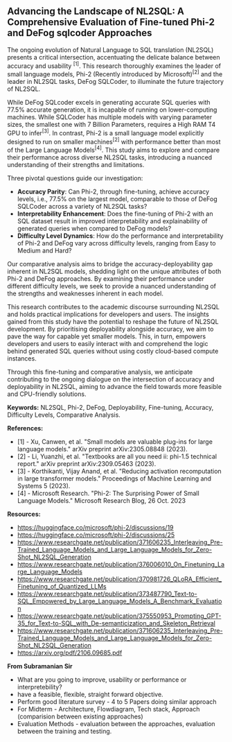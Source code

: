 ## Advancing the Landscape of NL2SQL: A Comprehensive Evaluation of Fine-tuned Phi-2 and DeFog sqlcoder Approaches

The ongoing evolution of Natural Language to SQL translation (NL2SQL) presents a critical intersection, accentuating the delicate balance between accuracy and usability <sup>[1]</sup>. This research thoroughly examines the leader of small language models, Phi-2 (Recently introduced by Microsoft)<sup>[2]</sup> and the leader in NL2SQL tasks, DeFog SQLCoder, to illuminate the future trajectory of NL2SQL.

While DeFog SQLcoder excels in generating accurate SQL queries with 77.5% accurate generation, it is incapable of running on lower-computing machines. While SQLCoder has multiple models with varying parameter sizes, the smallest one with 7 Billion Parameters, requires a High RAM T4 GPU to infer<sup>[3]</sup>. In contrast, Phi-2 is a small language model explicitly designed to run on smaller machines<sup>[2]</sup> with performance better than most of the Large Language Models<sup>[4]</sup>. This study aims to explore and compare their performance across diverse NL2SQL tasks, introducing a nuanced understanding of their strengths and limitations.

Three pivotal questions guide our investigation:
- **Accuracy Parity**: Can Phi-2, through fine-tuning, achieve accuracy levels, i.e., 77.5% on the largest model, comparable to those of DeFog SQLCoder across a variety of NL2SQL tasks?
- **Interpretability Enhancement**: Does the fine-tuning of Phi-2 with an SQL dataset result in improved interpretability and explainability of generated queries when compared to DeFog models?
- **Difficulty Level Dynamics**: How do the performance and interpretability of Phi-2 and DeFog vary across difficulty levels, ranging from Easy to Medium and Hard?

Our comparative analysis aims to bridge the accuracy-deployability gap inherent in NL2SQL models, shedding light on the unique attributes of both Phi-2 and DeFog approaches. By examining their performance under different difficulty levels, we seek to provide a nuanced understanding of the strengths and weaknesses inherent in each model.

This research contributes to the academic discourse surrounding NL2SQL and holds practical implications for developers and users. The insights gained from this study have the potential to reshape the future of NL2SQL development. By prioritising deployability alongside accuracy, we aim to pave the way for capable yet smaller models. This, in turn, empowers developers and users to easily interact with and comprehend the logic behind generated SQL queries without using costly cloud-based compute instances.

Through this fine-tuning and comparative analysis, we anticipate contributing to the ongoing dialogue on the intersection of accuracy and deployability in NL2SQL, aiming to advance the field towards more feasible and CPU-friendly solutions.

**Keywords:** NL2SQL, Phi-2, DeFog, Deployability, Fine-tuning, Accuracy, Difficulty Levels, Comparative Analysis.

**References:**
- [1] - Xu, Canwen, et al. "Small models are valuable plug-ins for large language models." arXiv preprint arXiv:2305.08848 (2023).
- [2] - Li, Yuanzhi, et al. "Textbooks are all you need ii: phi-1.5 technical report." arXiv preprint arXiv:2309.05463 (2023).
- [3] - Korthikanti, Vijay Anand, et al. "Reducing activation recomputation in large transformer models." Proceedings of Machine Learning and Systems 5 (2023).
- [4] - Microsoft Research. "Phi-2: The Surprising Power of Small Language Models." Microsoft Research Blog, 26 Oct. 2023

**Resources:**
- https://huggingface.co/microsoft/phi-2/discussions/19
- https://huggingface.co/microsoft/phi-2/discussions/25
- https://www.researchgate.net/publication/371606235_Interleaving_Pre-Trained_Language_Models_and_Large_Language_Models_for_Zero-Shot_NL2SQL_Generation
- https://www.researchgate.net/publication/376006010_On_Finetuning_Large_Language_Models
- https://www.researchgate.net/publication/370981726_QLoRA_Efficient_Finetuning_of_Quantized_LLMs
- https://www.researchgate.net/publication/373487790_Text-to-SQL_Empowered_by_Large_Language_Models_A_Benchmark_Evaluation
- https://www.researchgate.net/publication/375550953_Prompting_GPT-35_for_Text-to-SQL_with_De-semanticization_and_Skeleton_Retrieval
- https://www.researchgate.net/publication/371606235_Interleaving_Pre-Trained_Language_Models_and_Large_Language_Models_for_Zero-Shot_NL2SQL_Generation
- https://arxiv.org/pdf/2106.09685.pdf

**From Subramanian Sir**
- What are you going to improve, usability or performance or interpretebility?
- have a feasible, flexible, straight forward objective. 
- Perform good literature survey - 4 to 5 Papers doing similar approach
- For Midterm - Architecture, Flowdiagram, Tech stack, Approach (comparision between existing approaches)
- Evaluation Methods - evaluation between the approaches, evaluation between the training and testing.

